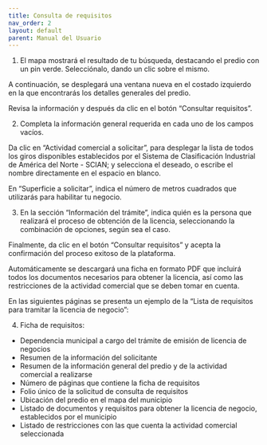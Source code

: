 ```yaml
---
title: Consulta de requisitos
nav_order: 2
layout: default
parent: Manual del Usuario
---
```


1. El mapa mostrará el resultado de tu búsqueda, destacando el predio  con un pin verde. Selecciónalo, dando un clic sobre el mismo. 

A continuación, se desplegará una ventana nueva en el costado izquierdo en la que encontrarás los detalles generales del predio.   

Revisa la información y después da clic en el botón “Consultar requisitos”. 

2. Completa la información general requerida en cada uno de los campos vacíos. 

Da clic en “Actividad comercial a solicitar”, para desplegar la lista de todos los giros disponibles establecidos por el Sistema de Clasificación Industrial de América del Norte - SCIAN; y selecciona el deseado, o escribe el nombre directamente en el espacio en blanco.   

En “Superficie a solicitar”, indica el número de metros cuadrados que utilizarás para habilitar tu negocio. 

3. En la sección “Información del trámite”, indica quién es la persona que realizará el proceso de obtención de la licencia, seleccionando la combinación de opciones, según sea el caso. 

Finalmente, da clic en el botón “Consultar requisitos” y acepta la confirmación del proceso exitoso de la plataforma. 

Automáticamente se descargará una ficha en formato PDF que incluirá todos los documentos necesarios para obtener la licencia, así como las restricciones de la actividad comercial que se deben tomar en cuenta. 

En las siguientes páginas se presenta un ejemplo de la “Lista de requisitos para tramitar la licencia de negocio”: 

4. Ficha de requisitos:
- Dependencia municipal a cargo del trámite de emisión de licencia de negocios	 
- Resumen de la información del solicitante
- Resumen de la información general del predio y de la actividad comercial a realizarse
- Número de páginas que contiene la ficha de requisitos 
- Folio único de la solicitud de consulta de requisitos
- Ubicación del predio en el mapa del municipio
- Listado de documentos y requisitos para obtener la licencia de negocio, establecidos por el municipio 
- Listado de restricciones con las que cuenta la actividad comercial seleccionada